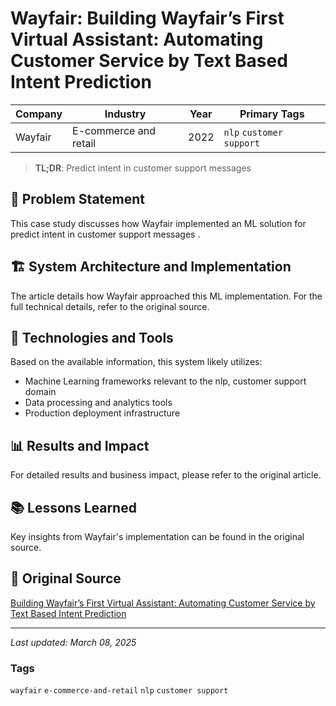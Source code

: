 # Wayfair: Building Wayfair’s First Virtual Assistant: Automating Customer Service by Text Based Intent Prediction

| Company | Industry | Year | Primary Tags | 
|---------|----------|------|--------------|
| Wayfair | E-commerce and retail | 2022 | `nlp` `customer support` |

> **TL;DR**: Predict intent in customer support messages


## 📝 Problem Statement

This case study discusses how Wayfair implemented an ML solution for predict intent in customer support messages
.

## 🏗️ System Architecture and Implementation

The article details how Wayfair approached this ML implementation. For the full technical details, refer to the original source.

## 🔧 Technologies and Tools

Based on the available information, this system likely utilizes:

- Machine Learning frameworks relevant to the nlp, customer support domain
- Data processing and analytics tools
- Production deployment infrastructure

## 📊 Results and Impact

For detailed results and business impact, please refer to the original article.

## 📚 Lessons Learned

Key insights from Wayfair's implementation can be found in the original source.

## 🔗 Original Source

[Building Wayfair’s First Virtual Assistant: Automating Customer Service by Text Based Intent Prediction](https://www.aboutwayfair.com/careers/tech-blog/building-wayfairs-first-virtual-assistant-automating-customer-service-by-text-based-intent-prediction)

---

*Last updated: March 08, 2025*

### Tags

`wayfair` `e-commerce-and-retail` `nlp` `customer support`

